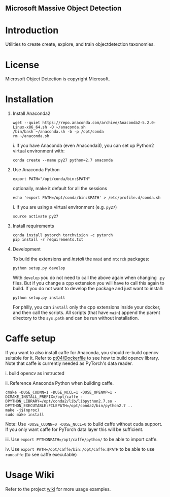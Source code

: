 Microsoft Massive Object Detection
------------


Introduction
============

Utilities to create create, explore, and train objectdetection taxonomies.

License
============
Microsoft Object Detection is copyright Microsoft.

Installation
============

1. Install Anaconda2
    ```
    wget --quiet https://repo.anaconda.com/archive/Anaconda2-5.2.0-Linux-x86_64.sh -O ~/anaconda.sh
    /bin/bash ~/anaconda.sh -b -p /opt/conda
    rm ~/anaconda.sh
    ```
    
    i. If you have Anaconda (even Anaconda3), you can set up Python2 virtual environment with:
        
    ```
    conda create --name py27 python=2.7 anaconda
    ```

2. Use Anaconda Python
    ```
    export PATH="/opt/conda/bin:$PATH"
    ```
    optionally, make it default for all the sessions
    ```
    echo 'export PATH=/opt/conda/bin:$PATH' > /etc/profile.d/conda.sh
    ```
    
    i. If you are using a virtual environment (e.g. `py27`)

    ```
    source activate py27
    ```
  
3. Install requirements
    ```
    conda install pytorch torchvision -c pytorch
    pip install -r requirements.txt
    ```

4. Development
    
    To build the extensions and *install* the `mmod` and `mtorch` packages:

    ```
    python setup.py develop
    ```
    With `develop` you do not need to call the above again when changing `.py` 
    files. But if you change a cpp extension you will have to call this again to build. 
    If you do not want to develop the package and just want to install: 
    ```
    python setup.py install
    ```
    For philly, you can `install` only the cpp extensions inside your docker, and then call the scripts.
    All scripts (that have `main`) append the parent directory to the `sys.path` and can be run without installation. 

Caffe setup
===========
If you want to also install caffe for Anaconda, you should re-build opencv suitable for it. 
   Refer to [pt04/Dockerfile](docker/pt04/Dockerfile) to see how to build opencv library.
   Note that caffe is currently needed as PyTorch's data reader.
   
   i. build opencv as instructed
    
   ii. Reference Anaconda Python when building caffe.
   ```
   cmake -DUSE_CUDNN=1 -DUSE_NCCL=1 -DUSE_OPENMP=1 -DCMAKE_INSTALL_PREFIX=/opt/caffe -DPYTHON_LIBRARY=/opt/conda2/lib/libpython2.7.so -DPYTHON_EXECUTABLE:FILEPATH=/opt/conda2/bin/python2.7 ..
   make -j$(nproc)
   sudo make install 
   ```
   Note: Use `-DUSE_CUDNN=0 -DUSE_NCCL=0` to build caffe without cuda support. 
   If you only want caffe for PyTorch data layer this will be sufficient. 
 
   iii. Use `export PYTHONPATH=/opt/caffe/python/` to be able to import caffe.
   
   iv. Use `export PATH=/opt/caffe/bin:/opt/caffe:$PATH` to be able to use `runcaffe` (to see caffe executable)

Usage Wiki
==========
Refer to the project [wiki](https://github.com/leizhangcn/objectdetection/wiki) for more usage examples.
